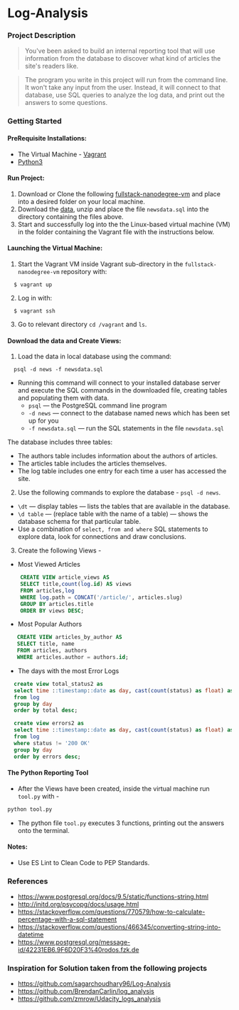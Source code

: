 # Log-Analysis

### Project Description
>You've been asked to build an internal reporting tool that will use information from the database to discover what kind of articles the site's readers like.

>The program you write in this project will run from the command line. It won't take any input from the user. Instead, it will connect to that database, use SQL queries to analyze the log data, and print out the answers to some questions.

### Getting Started

#### PreRequisite Installations:
  * The Virtual Machine - [Vagrant](https://www.vagrantup.com/)
  * [Python3](https://www.python.org/)

#### Run Project:
  1. Download or Clone the following [fullstack-nanodegree-vm](https://github.com/udacity/fullstack-nanodegree-vm) and place into a desired folder on your local machine.
  2. Download the [data](https://d17h27t6h515a5.cloudfront.net/topher/2016/August/57b5f748_newsdata/newsdata.zip), unzip and place the file `newsdata.sql` into the directory containing the files above. 
  3. Start and successfully log into the the Linux-based virtual machine (VM) in the folder containing the Vagrant file with the instructions below.
  
#### Launching the Virtual Machine:
  1. Start the Vagrant VM inside Vagrant sub-directory in the `fullstack-nanodegree-vm` repository with:
  
  ```
    $ vagrant up
  ```
  2. Log in with:
  
  ```
    $ vagrant ssh
  ```
  3. Go to relevant directory `cd /vagrant` and `ls`.
  
#### Download the data and Create Views:

  1. Load the data in local database using the command:
  
  ```
    psql -d news -f newsdata.sql
  ```
  * Running this command will connect to your installed database server and execute the SQL commands in the downloaded file, creating tables and populating them with data.
    * `psql` — the PostgreSQL command line program
    * `-d news` — connect to the database named news which has been set up for you
    * `-f newsdata.sql` — run the SQL statements in the file `newsdata.sql`
  
  The database includes three tables:
  * The authors table includes information about the authors of articles.
  * The articles table includes the articles themselves.
  * The log table includes one entry for each time a user has accessed the site.

  2. Use the following commands to explore the database - `psql -d news`.
  * `\dt` — display tables — lists the tables that are available in the database.
  * `\d table` — (replace table with the name of a table) — shows the database schema for that particular table.
  * Use a combination of `select, from and where` SQL statements to explore data, look for connections and draw conclusions.
  
  3. Create the following Views - 
  * Most Viewed Articles
  ```sql
      CREATE VIEW article_views AS
      SELECT title,count(log.id) AS views 
      FROM articles,log 
      WHERE log.path = CONCAT('/article/', articles.slug) 
      GROUP BY articles.title 
      ORDER BY views DESC;
  ```
  * Most Popular Authors  
  ```sql
     CREATE VIEW articles_by_author AS
     SELECT title, name
     FROM articles, authors
     WHERE articles.author = authors.id;
  ```
  * The days with the most Error Logs

  ```sql
    create view total_status2 as
    select time ::timestamp::date as day, cast(count(status) as float) as total
    from log
    group by day
    order by total desc;
  ```

  ```sql
    create view errors2 as 
    select time ::timestamp::date as day, cast(count(status) as float) as errors
    from log
    where status != '200 OK'
    group by day
    order by errors desc;
  ```

#### The Python Reporting Tool 
  * After the Views have been created, inside the virtual machine run `tool.py` with - 
  ```python
  python tool.py
  ```
  * The python file `tool.py` executes 3 functions, printing out the answers onto the terminal.

#### Notes: 
  * Use ES Lint to Clean Code to PEP Standards.

### References
* https://www.postgresql.org/docs/9.5/static/functions-string.html
* http://initd.org/psycopg/docs/usage.html
* https://stackoverflow.com/questions/770579/how-to-calculate-percentage-with-a-sql-statement
* https://stackoverflow.com/questions/466345/converting-string-into-datetime
* https://www.postgresql.org/message-id/42231EB6.9F6D20F3%40rodos.fzk.de

### Inspiration for Solution taken from the following projects
* https://github.com/sagarchoudhary96/Log-Analysis
* https://github.com/BrendanCarlin/log_analysis
* https://github.com/zmrow/Udacity_logs_analysis